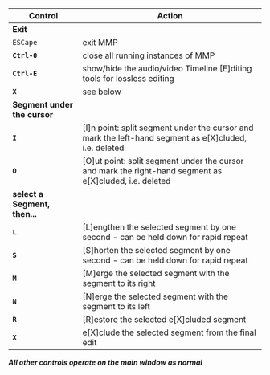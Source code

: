 Control | Action
------- | ------
**Exit** ||
`ESCape`                    | exit MMP
**`Ctrl-0`**                | close all running instances of MMP
**`Ctrl-E`**                | show/hide the audio/video Timeline [E]diting tools for lossless editing
**`X`**                     | see below
**Segment under the cursor** ||
**`I`**                     | [I]n point: split segment under the cursor and mark the left-hand segment as e[X]cluded, i.e. deleted
**`O`**                     | [O]ut point: split segment under the cursor and mark the right-hand segment as e[X]cluded, i.e. deleted
**select a Segment, then...** || 
**`L`**                     | [L]engthen the selected segment by one second - can be held down for rapid repeat
**`S`**                     | [S]horten the selected segment by one second - can be held down for rapid repeat
**`M`**                     | [M]erge the selected segment with the segment to its right
**`N`**                     | [N]erge the selected segment with the segment to its left
**`R`**                     | [R]estore the selected e[X]cluded segment
**`X`**                     | e[X]clude the selected segment from the final edit

**_All other controls operate on the main window as normal_**
